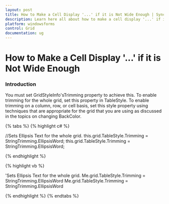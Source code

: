 ```yaml
---
layout: post
title: How to Make a Cell Display '...' if it is Not Wide Enough | Syncfusion
description: Learn here all about how to make a cell display '...' if it is not wide enough in Syncfusion Windows Forms GridControl and more.
platform: windowsforms
control: Grid
documentation: ug
---
```


# How to Make a Cell Display '...' if it is Not Wide Enough

### Introduction

You must set GridStyleInfo'sTrimming property to achieve this. To enable trimming for the whole grid, set this property in TableStyle. To enable trimming on a column, row, or cell basis, set this style property using techniques that are appropriate for the grid that you are using as discussed in the topics on changing BackColor.

{% tabs %}
{% highlight c# %}

//Sets Ellipsis Text for the whole grid.
this.grid.TableStyle.Trimming = StringTrimming.EllipsisWord;
this.grid.TableStyle.Trimming = StringTrimming.EllipsisWord;

{% endhighlight %}

{% highlight vb %}

'Sets Ellipsis Text for the whole grid.
Me.grid.TableStyle.Trimming = StringTrimming.EllipsisWord
Me.grid.TableStyle.Trimming = StringTrimming.EllipsisWord

{% endhighlight %}
{% endtabs %}
